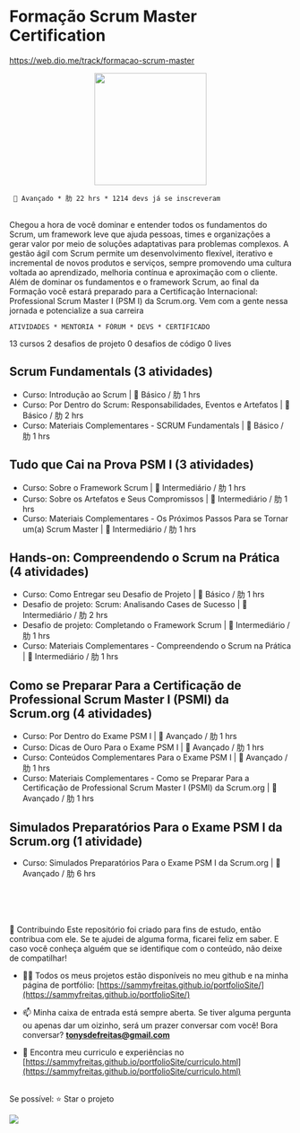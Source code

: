 # Formação Scrum Master Certification
https://web.dio.me/track/formacao-scrum-master

<div align="center"><img height="200em" src="https://hermes.digitalinnovation.one/tracks/ce836317-7430-419d-850e-9d113e607b2e.png"/></div>


      Avançado * 肋 22 hrs * 1214 devs já se inscreveram

<br>Chegou a hora de você dominar e entender todos os fundamentos do Scrum, um framework leve que ajuda pessoas, times e organizações a gerar valor por meio de soluções adaptativas para problemas complexos. A gestão ágil com Scrum permite um desenvolvimento flexível, iterativo e incremental de novos produtos e serviços, sempre promovendo uma cultura voltada ao aprendizado, melhoria contínua e aproximação com o cliente. Além de dominar os fundamentos e o framework Scrum, ao final da Formação você estará preparado para a Certificação Internacional: Professional Scrum Master I (PSM I) da Scrum.org. Vem com a gente nessa jornada e potencialize a sua carreira

	ATIVIDADES * MENTORIA * FÓRUM * DEVS * CERTIFICADO

13 cursos
2 desafios de projeto
0 desafios de código
0 lives

## Scrum Fundamentals (3 atividades)
* Curso: Introdução ao Scrum |  Básico / 肋 1 hrs
* Curso: Por Dentro do Scrum: Responsabilidades, Eventos e Artefatos |  Básico / 肋 2 hrs
* Curso: Materiais Complementares - SCRUM Fundamentals |  Básico / 肋 1 hrs

## Tudo que Cai na Prova PSM I (3 atividades) 
* Curso: Sobre o Framework Scrum |  Intermediário / 肋 1 hrs
* Curso: Sobre os Artefatos e Seus Compromissos |  Intermediário / 肋 1 hrs
* Curso: Materiais Complementares - Os Próximos Passos Para se Tornar um(a) Scrum Master |  Intermediário / 肋 1 hrs

## Hands-on: Compreendendo o Scrum na Prática (4 atividades)
* Curso: Como Entregar seu Desafio de Projeto |  Básico / 肋 1 hrs
* Desafio de projeto: Scrum: Analisando Cases de Sucesso |  Intermediário / 肋 2 hrs
* Desafio de projeto: Completando o Framework Scrum |  Intermediário / 肋 1 hrs
* Curso: Materiais Complementares - Compreendendo o Scrum na Prática |  Intermediário / 肋 1 hrs

## Como se Preparar Para a Certificação de Professional Scrum Master I (PSMI) da Scrum.org (4 atividades)
* Curso: Por Dentro do Exame PSM I |  Avançado / 肋 1 hrs
* Curso: Dicas de Ouro Para o Exame PSM I |  Avançado / 肋 1 hrs
* Curso: Conteúdos Complementares Para o Exame PSM I |  Avançado / 肋 1 hrs
* Curso: Materiais Complementares - Como se Preparar Para a Certificação de Professional Scrum Master I (PSMI) da Scrum.org |  Avançado / 肋 1 hrs

## Simulados Preparatórios Para o Exame PSM I da Scrum.org (1 atividade)
* Curso: Simulados Preparatórios Para o Exame PSM I da Scrum.org |  Avançado / 肋 6 hrs

<br><br><br><br>
🤝 Contribuindo Este repositório foi criado para fins de estudo, então contribua com ele. Se te ajudei de alguma forma, ficarei feliz em saber. E caso você conheça alguém que se identifique com o conteúdo, não deixe de compatilhar! 

- 👨‍💻 Todos os meus projetos estão disponíveis no meu github e na minha página de portfólio: [https://sammyfreitas.github.io/portfolioSite/](https://sammyfreitas.github.io/portfolioSite/) 

- 📫 Minha caixa de entrada está sempre aberta. Se tiver alguma pergunta ou apenas dar um oizinho, será um prazer conversar com você! Bora conversar? **tonysdefreitas@gmail.com**

- 📄 Encontra meu curriculo e experiências no [https://sammyfreitas.github.io/portfolioSite/curriculo.html](https://sammyfreitas.github.io/portfolioSite/curriculo.html)


<br>Se possível:  ⭐️ Star o projeto

<img src="https://hermes.digitalinnovation.one/certificates/cover/63E7A27C.jpg">
